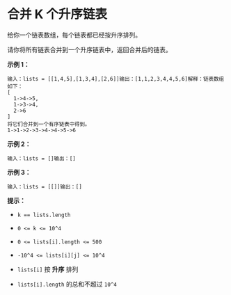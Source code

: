 # 合并 K 个升序链表

给你一个链表数组，每个链表都已经按升序排列。

请你将所有链表合并到一个升序链表中，返回合并后的链表。

**示例 1：**

```
输入：lists = [[1,4,5],[1,3,4],[2,6]]输出：[1,1,2,3,4,4,5,6]解释：链表数组如下：
[
  1->4->5,
  1->3->4,
  2->6
]
将它们合并到一个有序链表中得到。
1->1->2->3->4->4->5->6
```

**示例 2：**

```
输入：lists = []输出：[]
```

**示例 3：**

```
输入：lists = [[]]输出：[]
```

**提示：**

*   `k == lists.length`

*   `0 <= k <= 10^4`

*   `0 <= lists[i].length <= 500`

*   `-10^4 <= lists[i][j] <= 10^4`

*   `lists[i]` 按 **升序** 排列

*   `lists[i].length` 的总和不超过 `10^4`
